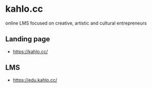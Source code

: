# kahlo.cc
online LMS focused on creative, artistic and cultural entrepreneurs

## Landing page
- https://kahlo.cc/

## LMS
- https://edu.kahlo.cc/
